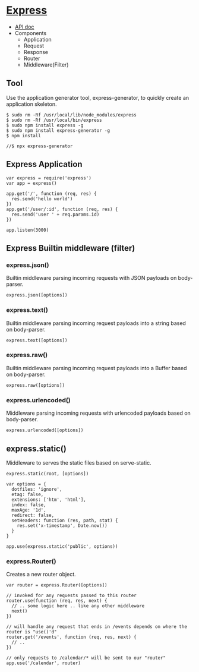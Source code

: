 # [Express](https://expressjs.com/)
- [API doc](https://expressjs.com/en/4x/api.html)
- Components
    - Application
    - Request
    - Response
    - Router
    - Middleware(Filter)

## Tool
Use the application generator tool, express-generator, to quickly create an application skeleton.
```
$ sudo rm -Rf /usr/local/lib/node_modules/express
$ sudo rm -Rf /usr/local/bin/express
$ sudo npm install express -g
$ sudo npm install express-generator -g
$ npm install

//$ npx express-generator
```
## Express Application
```
var express = require('express')
var app = express()

app.get('/', function (req, res) {
  res.send('hello world')
})
app.get('/user/:id', function (req, res) {
  res.send('user ' + req.params.id)
})

app.listen(3000)
```

## Express Builtin middleware (filter)
### express.json()
Builtin middleware parsing incoming requests with JSON payloads on body-parser.
```
express.json([options])
```

### express.text()
Builtin middleware parsing incoming request payloads into a string based on body-parser.
```
express.text([options])
```
### express.raw()
Builtin middleware parsing incoming request payloads into a Buffer based on body-parser.
```
express.raw([options])
```
### express.urlencoded()
Middleware parsing incoming requests with urlencoded payloads based on body-parser.
```
express.urlencoded([options])
```

## express.static()
Middleware to serves the static files based on serve-static.
```
express.static(root, [options])

var options = {
  dotfiles: 'ignore',
  etag: false,
  extensions: ['htm', 'html'],
  index: false,
  maxAge: '1d',
  redirect: false,
  setHeaders: function (res, path, stat) {
    res.set('x-timestamp', Date.now())
  }
}

app.use(express.static('public', options))
```

### express.Router()
Creates a new router object.
```
var router = express.Router([options])

// invoked for any requests passed to this router
router.use(function (req, res, next) {  
  // .. some logic here .. like any other middleware
  next()
})

// will handle any request that ends in /events depends on where the router is "use()'d"
router.get('/events', function (req, res, next) {
  // ..
})

// only requests to /calendar/* will be sent to our "router"
app.use('/calendar', router)

```
